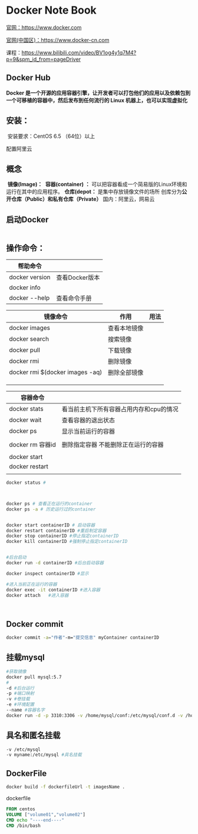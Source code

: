# Docker Note Book

[官网：https://www.docker.com ](https://www.docker.com)

[官网(中国区)：https://www.docker-cn.com ](https://www.docker-cn.com)



课程：https://www.bilibili.com/video/BV1og4y1q7M4?p=9&spm_id_from=pageDriver

## Docker Hub

**Docker 是一个开源的应用容器引擎，让开发者可以打包他们的应用以及依赖包到一个可移植的容器中，然后发布到任何流行的 Linux 机器上，也可以实现虚拟化**

## 安装：

​			安装要求：CentOS 6.5 （64位）以上

配置阿里云



## 概念

​		**镜像(Image)：** 
​		**容器(container) ：** 可以把容器看成一个简易版的Linux环境和运行在其中的应用程序。
​		**仓库(depot：** 是集中存放镜像文件的场所
​					创库分为**公开仓库（Public）**和**私有仓库（Private）**		国内：阿里云，网易云



## 启动Docker

```

```



## 操作命令：

| 帮助命令       |                |
| -------------- | -------------- |
| docker version | 查看Docker版本 |
| docker info    |                |
| docker --help  | 查看命令手册   |

| 镜像命令                        | 作用         | 用法 |
| ------------------------------- | ------------ | ---- |
| docker images                   | 查看本地镜像 |      |
| docker search                   | 搜索镜像     |      |
| docker pull                     | 下载镜像     |      |
| docker rmi                      | 删除镜像     |      |
| docker rmi $(docker images -aq) | 删除全部镜像 |      |
|                                 |              |      |
|                                 |              |      |
|                                 |              |      |

| 容器命令         |                                         |
| ---------------- | --------------------------------------- |
| docker stats     | 看当前主机下所有容器占用内存和cpu的情况 |
| docker wait      | 查看容器的退出状态                      |
| docker ps        | 显示当前运行的容器                      |
|                  |                                         |
| docker rm 容器id | 删除指定容器 不能删除正在运行的容器     |
|                  |                                         |
| docker start     |                                         |
| docker restart   |                                         |
|                  |                                         |

```bash
docker status #



docker ps # 查看正在运行的container
docker ps -a # 历史运行过的container


docker start containerID # 启动容器
docker restart containerID #重启制定容器
docker stop containerID #停止指定containerID
docker kill containerID #强制停止指定containerID


#后台启动
docker run -d containerID #后台启动容器

docker inspect containerID #显示

#进入当前正在运行的容器
docker exec -it containerID #进入容器
docker attach   #进入容器




```

## Docker commit 

```bash
docker commit -a="作者"-m="提交信息" myContainer containerID
```



## 挂载mysql

```bash
#获取镜像
docker pull mysql:5.7
#
-d #后台运行
-p #端口映射
-v #卷挂载
-e #环境配置
--name #容器名字
docker run -d -p 3310:3306 -v /home/mysql/conf:/etc/mysql/conf.d -v /home/mysql/data:/var/lib/mysql -e MYSQL_ROOT_PASSWORD=123 --name mysql01 mysql:5.7


```

## 具名和匿名挂载

```bash
-v /etc/mysql
-v myname:/etc/mysql #具名挂载

```

## DockerFile

```bash
docker build -f dockerfileUrl -t imagesName .
```

dockerfile

```dockerfile
FROM centos
VOLUME ["volume01","volume02"]
CMD echo "----end----"
CMD /bin/bash
```

